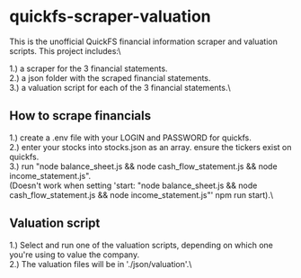 # quickfs-scraper-valuation

This is the unofficial QuickFS financial information scraper and valuation scripts.
This project includes:\

1.) a scraper for the 3 financial statements.\
2.) a json folder with the scraped financial statements.\
3.) a valuation script for each of the 3 financial statements.\

## How to scrape financials

1.) create a .env file with your LOGIN and PASSWORD for quickfs.\
2.) enter your stocks into stocks.json as an array. ensure the tickers exist on quickfs.\
3.) run "node balance_sheet.js && node cash_flow_statement.js && node income_statement.js".\
(Doesn't work when setting 'start: "node balance_sheet.js && node cash_flow_statement.js && node income_statement.js"' npm run start).\

## Valuation script

1.) Select and run one of the valuation scripts, depending on which one you're using to value the company.\
2.) The valuation files will be in './json/valuation'.\
